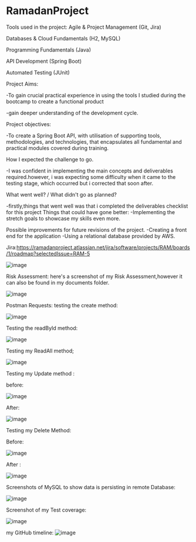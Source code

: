 # RamadanProject
Tools used in the project:
Agile & Project Management (Git, Jira)

Databases & Cloud Fundamentals (H2, MySQL)

Programming Fundamentals (Java)

API Development (Spring Boot)

Automated Testing (JUnit)


Project Aims:

-To gain crucial practical experience in using the tools I studied during the bootcamp to create a functional product

-gain deeper understanding of the development cycle.

Project objectives:

-To create a Spring Boot API, with utilisation of supporting tools, methodologies, and technologies, that encapsulates all fundamental and practical modules covered during training.

How I expected the challenge to go.

-I was confident in implementing the main concepts and deliverables required.however, i was expecting some difficulty when it came to the testing stage, which occurred but i corrected that soon after.

What went well? / What didn't go as planned?

-firstly,things that went well was that i completed the deliverables checklist for this project
Things that could have gone better:
-Implementing the stretch goals to showcase my skills even more.

Possible improvements for future revisions of the project.
-Creating a front end for the application
-Using a relational database provided by AWS.

Jira:https://ramadanproject.atlassian.net/jira/software/projects/RAM/boards/1/roadmap?selectedIssue=RAM-5

![image](https://user-images.githubusercontent.com/97948321/158983554-5f0cd8e0-d9e8-411f-964c-3ee53dd6be39.png)

Risk Assessment: here's a screenshot of my Risk Assessment,however it can also be found in my documents folder.

![image](https://user-images.githubusercontent.com/97948321/158976375-6cc8839c-87bb-462c-83de-4388bac7d864.png)

Postman Requests:
testing the create method:

![image](https://user-images.githubusercontent.com/97948321/158977483-184acd50-d1b0-46e7-a227-bfe2b8acaf92.png)

Testing the readById method:

![image](https://user-images.githubusercontent.com/97948321/158979320-dee0dfaa-4cec-4242-8ecc-d7e2b4d461af.png)

Testing my ReadAll method;

![image](https://user-images.githubusercontent.com/97948321/158979763-96ebbf66-470f-470f-aa5d-50267cfa2c17.png)

Testing my Update method :

before:

![image](https://user-images.githubusercontent.com/97948321/158980103-8e3a524e-9dd5-462d-a7e8-7b3f3449fc17.png)

After:

![image](https://user-images.githubusercontent.com/97948321/158980470-f97abec1-f732-41d3-a383-e878b162d38f.png)

Testing my Delete Method:

Before:

![image](https://user-images.githubusercontent.com/97948321/158980902-055b3c01-dd0f-4e74-8cfd-1f176b635b79.png)

After :

![image](https://user-images.githubusercontent.com/97948321/158980947-1ce47eaf-58e2-407a-bd8d-e492030f9e69.png)

Screenshots of MySQL to show data is persisting in remote Database:

![image](https://user-images.githubusercontent.com/97948321/158981290-7c178993-795a-4643-acdb-20453fa6076e.png)

Screenshot of my Test coverage:

![image](https://user-images.githubusercontent.com/97948321/158982422-778bdc62-4e48-496f-b0df-e0b1cbf4571b.png)



my GitHub timeline:
![image](https://user-images.githubusercontent.com/97948321/159049393-fef858cf-870a-4592-89c8-dcf06a394a4f.png)



